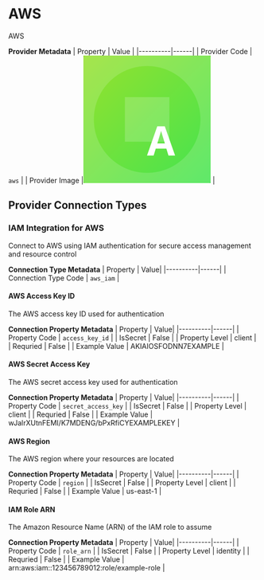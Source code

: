 # AWS
AWS

**Provider Metadata**
| Property | Value |
|----------|------|
| Provider Code | `aws` |
| Provider Image |![AWS Provider Small Image](./images/aws_small.png) |

## Provider Connection Types

<a name="aws_iam"></a>
### IAM Integration for AWS
Connect to AWS using IAM authentication for secure access management and resource control

**Connection Type Metadata**
| Property | Value|
|----------|------|
| Connection Type Code | `aws_iam` |

<a name="aws_iam_access_key_id"></a>
#### AWS Access Key ID
The AWS access key ID used for authentication

**Connection Property Metadata**
| Property | Value|
|----------|------|
| Property Code | `access_key_id` |
| IsSecret | False |
| Property Level | client |
| Requried | False |
| Example Value | AKIAIOSFODNN7EXAMPLE |

<a name="aws_iam_secret_access_key"></a>
#### AWS Secret Access Key
The AWS secret access key used for authentication

**Connection Property Metadata**
| Property | Value|
|----------|------|
| Property Code | `secret_access_key` |
| IsSecret | False |
| Property Level | client |
| Requried | False |
| Example Value | wJalrXUtnFEMI/K7MDENG/bPxRfiCYEXAMPLEKEY |

<a name="aws_iam_region"></a>
#### AWS Region
The AWS region where your resources are located

**Connection Property Metadata**
| Property | Value|
|----------|------|
| Property Code | `region` |
| IsSecret | False |
| Property Level | client |
| Requried | False |
| Example Value | us-east-1 |

<a name="aws_iam_role_arn"></a>
#### IAM Role ARN
The Amazon Resource Name (ARN) of the IAM role to assume

**Connection Property Metadata**
| Property | Value|
|----------|------|
| Property Code | `role_arn` |
| IsSecret | False |
| Property Level | identity |
| Requried | False |
| Example Value | arn:aws:iam::123456789012:role/example-role |



